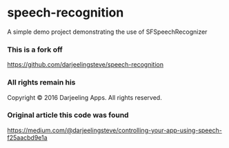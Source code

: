 # speech-recognition
A simple demo project demonstrating the use of SFSpeechRecognizer


### This is a fork off 
https://github.com/darjeelingsteve/speech-recognition


### All rights remain his
Copyright © 2016 Darjeeling Apps. All rights reserved.


### Original article this code was found
https://medium.com/@darjeelingsteve/controlling-your-app-using-speech-f25aacbd9e1a


